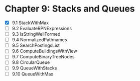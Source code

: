 # Chapter 9: Stacks and Queues

- [X] 9.1 StackWithMax
- [ ] 9.2 EvaluateRPNExpressions
- [ ] 9.3 IsStringWellFormed
- [ ] 9.4 NormalizedPathnames
- [ ] 9.5 SearchPostingsList
- [ ] 9.6 ComputeBuildingsWithView
- [ ] 9.7 ComputeBinaryTreeNodes
- [ ] 9.8 CircularQueue
- [ ] 9.9 QueueWithStacks
- [ ] 9.10 QueueWithMax